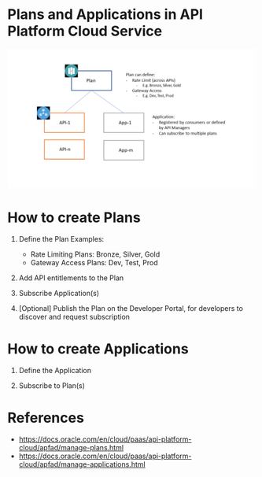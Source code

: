 # Plans and Applications in API Platform Cloud Service
![Plans and Applications in APIPCS](plans-applications-apipcs.png)

# How to create Plans

1. Define the Plan
  Examples:
    - Rate Limiting Plans: Bronze, Silver, Gold
    - Gateway Access Plans: Dev, Test, Prod

1. Add API entitlements to the Plan

1. Subscribe Application(s)

1. [Optional] Publish the Plan on the Developer Portal, for developers to discover and request subscription

# How to create Applications

1. Define the Application

1. Subscribe to Plan(s)

# References
* https://docs.oracle.com/en/cloud/paas/api-platform-cloud/apfad/manage-plans.html
* https://docs.oracle.com/en/cloud/paas/api-platform-cloud/apfad/manage-applications.html
